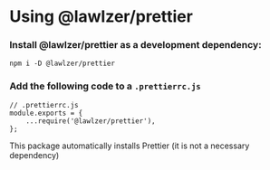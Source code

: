 # Using @lawlzer/prettier

### Install @lawlzer/prettier as a development dependency:
```
npm i -D @lawlzer/prettier
```


### Add the following code to a `.prettierrc.js`
```
// .prettierrc.js
module.exports = {
	...require('@lawlzer/prettier'),
};
```

This package automatically installs Prettier (it is not a necessary dependency)
